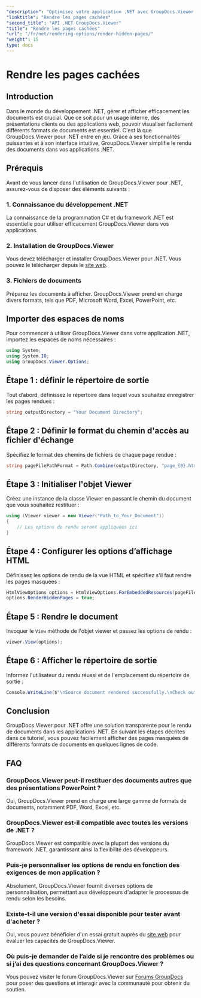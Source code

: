 ```yaml
---
"description": "Optimisez votre application .NET avec GroupDocs.Viewer pour un rendu fluide de vos documents. Suivez notre guide étape par étape pour afficher facilement les pages masquées."
"linktitle": "Rendre les pages cachées"
"second_title": "API .NET GroupDocs.Viewer"
"title": "Rendre les pages cachées"
"url": "/fr/net/rendering-options/render-hidden-pages/"
"weight": 15
type: docs
---
```

# Rendre les pages cachées

## Introduction
Dans le monde du développement .NET, gérer et afficher efficacement les documents est crucial. Que ce soit pour un usage interne, des présentations clients ou des applications web, pouvoir visualiser facilement différents formats de documents est essentiel. C'est là que GroupDocs.Viewer pour .NET entre en jeu. Grâce à ses fonctionnalités puissantes et à son interface intuitive, GroupDocs.Viewer simplifie le rendu des documents dans vos applications .NET.
## Prérequis
Avant de vous lancer dans l'utilisation de GroupDocs.Viewer pour .NET, assurez-vous de disposer des éléments suivants :
### 1. Connaissance du développement .NET
La connaissance de la programmation C# et du framework .NET est essentielle pour utiliser efficacement GroupDocs.Viewer dans vos applications.
### 2. Installation de GroupDocs.Viewer
Vous devez télécharger et installer GroupDocs.Viewer pour .NET. Vous pouvez le télécharger depuis le [site web](https://releases.groupdocs.com/viewer/net/).
### 3. Fichiers de documents
Préparez les documents à afficher. GroupDocs.Viewer prend en charge divers formats, tels que PDF, Microsoft Word, Excel, PowerPoint, etc.

## Importer des espaces de noms
Pour commencer à utiliser GroupDocs.Viewer dans votre application .NET, importez les espaces de noms nécessaires :
```csharp
using System;
using System.IO;
using GroupDocs.Viewer.Options;
```
## Étape 1 : définir le répertoire de sortie
Tout d’abord, définissez le répertoire dans lequel vous souhaitez enregistrer les pages rendues :
```csharp
string outputDirectory = "Your Document Directory";
```
## Étape 2 : Définir le format du chemin d'accès au fichier d'échange
Spécifiez le format des chemins de fichiers de chaque page rendue :
```csharp
string pageFilePathFormat = Path.Combine(outputDirectory, "page_{0}.html");
```
## Étape 3 : Initialiser l'objet Viewer
Créez une instance de la classe Viewer en passant le chemin du document que vous souhaitez restituer :
```csharp
using (Viewer viewer = new Viewer("Path_to_Your_Document"))
{
    // Les options de rendu seront appliquées ici
}
```
## Étape 4 : Configurer les options d’affichage HTML
Définissez les options de rendu de la vue HTML et spécifiez s'il faut rendre les pages masquées :
```csharp
HtmlViewOptions options = HtmlViewOptions.ForEmbeddedResources(pageFilePathFormat);
options.RenderHiddenPages = true;
```
## Étape 5 : Rendre le document
Invoquer le `View` méthode de l'objet viewer et passez les options de rendu :
```csharp
viewer.View(options);
```
## Étape 6 : Afficher le répertoire de sortie
Informez l'utilisateur du rendu réussi et de l'emplacement du répertoire de sortie :
```csharp
Console.WriteLine($"\nSource document rendered successfully.\nCheck output in {outputDirectory}.");
```

## Conclusion
GroupDocs.Viewer pour .NET offre une solution transparente pour le rendu de documents dans les applications .NET. En suivant les étapes décrites dans ce tutoriel, vous pouvez facilement afficher des pages masquées de différents formats de documents en quelques lignes de code.
## FAQ
### GroupDocs.Viewer peut-il restituer des documents autres que des présentations PowerPoint ?
Oui, GroupDocs.Viewer prend en charge une large gamme de formats de documents, notamment PDF, Word, Excel, etc.
### GroupDocs.Viewer est-il compatible avec toutes les versions de .NET ?
GroupDocs.Viewer est compatible avec la plupart des versions du framework .NET, garantissant ainsi la flexibilité des développeurs.
### Puis-je personnaliser les options de rendu en fonction des exigences de mon application ?
Absolument, GroupDocs.Viewer fournit diverses options de personnalisation, permettant aux développeurs d'adapter le processus de rendu selon les besoins.
### Existe-t-il une version d'essai disponible pour tester avant d'acheter ?
Oui, vous pouvez bénéficier d'un essai gratuit auprès du [site web](https://releases.groupdocs.com/) pour évaluer les capacités de GroupDocs.Viewer.
### Où puis-je demander de l’aide si je rencontre des problèmes ou si j’ai des questions concernant GroupDocs.Viewer ?
Vous pouvez visiter le forum GroupDocs.Viewer sur [Forums GroupDocs](https://forum.groupdocs.com/c/viewer/9) pour poser des questions et interagir avec la communauté pour obtenir du soutien.